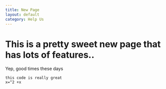 ```yaml
---
title: New Page
layout: default
category: Help Us 
---
```


# This is a pretty sweet new page that has lots of features..


Yep, good times these days


```
this code is really great
x=^2 +x 
```

